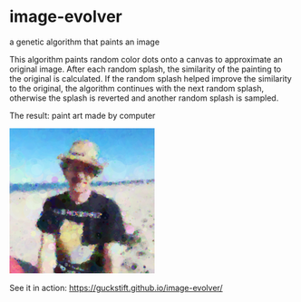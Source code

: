 # image-evolver

a genetic algorithm that paints an image

This algorithm paints random color dots onto a canvas to approximate an original image. After each random splash, the similarity of
the painting to the original is calculated. If the random splash helped improve the similarity to the original, the algorithm continues with
the next random splash, otherwise the splash is reverted and another random splash is sampled.

The result: paint art made by computer

![Sample after 8780 splashes](./after8780.png)

See it in action: https://guckstift.github.io/image-evolver/

